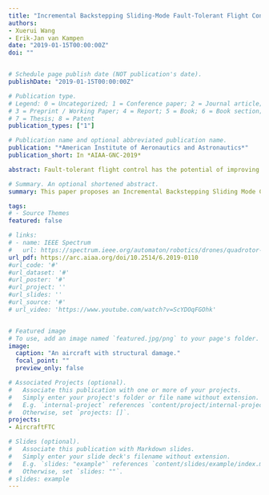 ```yaml
---
title: "Incremental Backstepping Sliding-Mode Fault-Tolerant Flight Control"
authors:
- Xuerui Wang
- Erik-Jan van Kampen
date: "2019-01-15T00:00:00Z"
doi: ""


# Schedule page publish date (NOT publication's date).
publishDate: "2019-01-15T00:00:00Z"

# Publication type.
# Legend: 0 = Uncategorized; 1 = Conference paper; 2 = Journal article;
# 3 = Preprint / Working Paper; 4 = Report; 5 = Book; 6 = Book section;
# 7 = Thesis; 8 = Patent
publication_types: ["1"]

# Publication name and optional abbreviated publication name.
publication: "*American Institute of Aeronautics and Astronautics*"
publication_short: In *AIAA-GNC-2019*

abstract: Fault-tolerant flight control has the potential of improving the aircraft survivability in real life. This paper proposes an Incremental Backstepping Sliding Mode Control (IBSMC) framework for multi-input/output nonlinear strict-feedback systems considering model uncertainties, sudden faults, and external disturbances. This approach is a hybridization of the Sliding Mode Control (SMC) and a reformulated Incremental Backstepping (IBS). By virtue of the benefits contributed by both SMC and IBS, theoretical analyses prove IBSMC has less model depen- dency and enhanced robustness as compared to backstepping and backstepping hybridized with SMC (BSMC). When applied to an aircraft fault-tolerant control problem, numerical simulations demonstrate IBSMC can passively tolerate a wider range of model uncertainties, sudden actuator faults, and sudden structural damages as compared to backstepping and BSMC, using smooth control inputs with lower gains.

# Summary. An optional shortened abstract.
summary: This paper proposes an Incremental Backstepping Sliding Mode Control (IBSMC) frame- work for multi-input/output nonlinear strict-feedback systems considering model uncertainties, sudden faults, and external disturbances.﻿This paper has been selected to the AIAA GNC conference Best Student Paper Finalist.

tags:
# - Source Themes
featured: false

# links:
# - name: IEEE Spectrum
#   url: https://spectrum.ieee.org/automaton/robotics/drones/quadrotor-maintains-high-speed-flight-with-just-three-rotors
url_pdf: https://arc.aiaa.org/doi/10.2514/6.2019-0110
#url_code: '#'
#url_dataset: '#'
#url_poster: '#'
#url_project: ''
#url_slides: ''
#url_source: '#'
# url_video: 'https://www.youtube.com/watch?v=ScYDOqFGOhk'


# Featured image
# To use, add an image named `featured.jpg/png` to your page's folder. 
image:
  caption: "An aircraft with structural damage."
  focal_point: ""
  preview_only: false

# Associated Projects (optional).
#   Associate this publication with one or more of your projects.
#   Simply enter your project's folder or file name without extension.
#   E.g. `internal-project` references `content/project/internal-project/index.md`.
#   Otherwise, set `projects: []`.
projects:
- AircraftFTC

# Slides (optional).
#   Associate this publication with Markdown slides.
#   Simply enter your slide deck's filename without extension.
#   E.g. `slides: "example"` references `content/slides/example/index.md`.
#   Otherwise, set `slides: ""`.
# slides: example
---
```


<!-- {{% alert note %}}
Click the *Cite* button above to demo the feature to enable visitors to import publication metadata into their reference management software.
{{% /alert %}}

{{% alert note %}}
Click the *Slides* button above to demo Academic's Markdown slides feature.
{{% /alert %}}

Supplementary notes can be added here, including [code and math](https://sourcethemes.com/academic/docs/writing-markdown-latex/). -->

